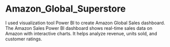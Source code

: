 # Amazon_Global_Superstore
I used visualization tool Power BI to create Amazon Global Sales dashboard. The Amazon Sales Power BI dashboard shows real-time sales data on Amazon with interactive charts. It helps analyze revenue, units sold, and customer ratings.
